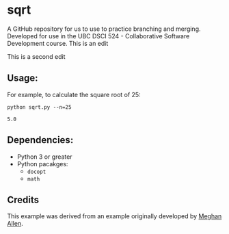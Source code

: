# sqrt

A GitHub repository for us to use to practice branching and merging. Developed for use in the UBC DSCI 524 - Collaborative Software Development course.
This is an edit

This is a second edit

## Usage:

For example, to calculate the square root of 25:
```
python sqrt.py --n=25
```

```
5.0
```

## Dependencies:
- Python 3 or greater
- Python pacakges:
  - `docopt`
  - `math`

## Credits

This example was derived from an example originally developed by [Meghan Allen](https://www.cs.ubc.ca/~meghana/).
